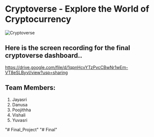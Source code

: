 # Cryptoverse - Explore the World of Cryptocurrency

![Cryptoverse](https://i.ibb.co/8gh5Jc8/image.png)


## Here is the screen recording for the final cryptoverse dashboard..
https://drive.google.com/file/d/1qpnHcvYTzPvcCBwNr1wEm-VT8eSLByvl/view?usp=sharing


## Team Members:
1. Jayasri
2. Danusa
3. Poojithha
4. Vishali
5. Yuvasri


"# Final_Project" 
"# Final" 
